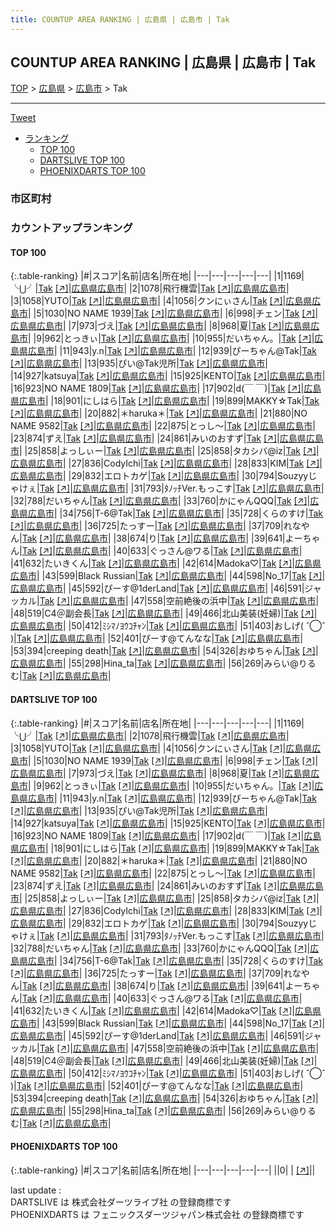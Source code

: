 ```yaml
---
title: COUNTUP AREA RANKING | 広島県 | 広島市 | Tak
---
```

## COUNTUP AREA RANKING | 広島県 | 広島市 | Tak

[TOP](/darts/rank/) > [広島県](/darts/rank/広島県/) > [広島市](/darts/rank/広島県/広島市/) > Tak

___

<a href="https://twitter.com/share?ref_src=twsrc%5Etfw" data-text="COUNTUP AREA RANKING | 広島県広島市Tak" class="twitter-share-button" data-hashtags="DARTSLIVE,PHOENIXDARTS,darts,ダーツ" data-show-count="false">Tweet</a>

* [ランキング](#カウントアップランキング)
    * [TOP 100](#top-100)
    * [DARTSLIVE TOP 100](#dartslive-top-100)
    * [PHOENIXDARTS TOP 100](#phoenixdarts-top-100)

### 市区町村

<ul>

</ul>

### カウントアップランキング

#### TOP 100



{:.table-ranking}
|#|スコア|名前|店名|所在地|
|---|---|---|---|---|
|1|1169|<span class="rank-name-dl">╰⋃╯</span>|<a href="/darts/rank/shops/28d1b112d25876a0f454cb89828a1cfe.html">Tak</a> <a href="https://search.dartslive.com/jp/shop/28d1b112d25876a0f454cb89828a1cfe">[↗]</a>|<a href="/darts/rank/広島県/広島市">広島県広島市</a>|
|2|1078|<span class="rank-name-dl">飛行機雲</span>|<a href="/darts/rank/shops/28d1b112d25876a0f454cb89828a1cfe.html">Tak</a> <a href="https://search.dartslive.com/jp/shop/28d1b112d25876a0f454cb89828a1cfe">[↗]</a>|<a href="/darts/rank/広島県/広島市">広島県広島市</a>|
|3|1058|<span class="rank-name-dl">YUTO</span>|<a href="/darts/rank/shops/28d1b112d25876a0f454cb89828a1cfe.html">Tak</a> <a href="https://search.dartslive.com/jp/shop/28d1b112d25876a0f454cb89828a1cfe">[↗]</a>|<a href="/darts/rank/広島県/広島市">広島県広島市</a>|
|4|1056|<span class="rank-name-dl">クンにぃさん</span>|<a href="/darts/rank/shops/28d1b112d25876a0f454cb89828a1cfe.html">Tak</a> <a href="https://search.dartslive.com/jp/shop/28d1b112d25876a0f454cb89828a1cfe">[↗]</a>|<a href="/darts/rank/広島県/広島市">広島県広島市</a>|
|5|1030|<span class="rank-name-dl">NO NAME 1939</span>|<a href="/darts/rank/shops/28d1b112d25876a0f454cb89828a1cfe.html">Tak</a> <a href="https://search.dartslive.com/jp/shop/28d1b112d25876a0f454cb89828a1cfe">[↗]</a>|<a href="/darts/rank/広島県/広島市">広島県広島市</a>|
|6|998|<span class="rank-name-dl">チェン</span>|<a href="/darts/rank/shops/28d1b112d25876a0f454cb89828a1cfe.html">Tak</a> <a href="https://search.dartslive.com/jp/shop/28d1b112d25876a0f454cb89828a1cfe">[↗]</a>|<a href="/darts/rank/広島県/広島市">広島県広島市</a>|
|7|973|<span class="rank-name-dl">づえ</span>|<a href="/darts/rank/shops/28d1b112d25876a0f454cb89828a1cfe.html">Tak</a> <a href="https://search.dartslive.com/jp/shop/28d1b112d25876a0f454cb89828a1cfe">[↗]</a>|<a href="/darts/rank/広島県/広島市">広島県広島市</a>|
|8|968|<span class="rank-name-dl">夏</span>|<a href="/darts/rank/shops/28d1b112d25876a0f454cb89828a1cfe.html">Tak</a> <a href="https://search.dartslive.com/jp/shop/28d1b112d25876a0f454cb89828a1cfe">[↗]</a>|<a href="/darts/rank/広島県/広島市">広島県広島市</a>|
|9|962|<span class="rank-name-dl">とっきぃ</span>|<a href="/darts/rank/shops/28d1b112d25876a0f454cb89828a1cfe.html">Tak</a> <a href="https://search.dartslive.com/jp/shop/28d1b112d25876a0f454cb89828a1cfe">[↗]</a>|<a href="/darts/rank/広島県/広島市">広島県広島市</a>|
|10|955|<span class="rank-name-dl">だいちゃん。</span>|<a href="/darts/rank/shops/28d1b112d25876a0f454cb89828a1cfe.html">Tak</a> <a href="https://search.dartslive.com/jp/shop/28d1b112d25876a0f454cb89828a1cfe">[↗]</a>|<a href="/darts/rank/広島県/広島市">広島県広島市</a>|
|11|943|<span class="rank-name-dl">y.n</span>|<a href="/darts/rank/shops/28d1b112d25876a0f454cb89828a1cfe.html">Tak</a> <a href="https://search.dartslive.com/jp/shop/28d1b112d25876a0f454cb89828a1cfe">[↗]</a>|<a href="/darts/rank/広島県/広島市">広島県広島市</a>|
|12|939|<span class="rank-name-dl">ぴーちゃん@Tak</span>|<a href="/darts/rank/shops/28d1b112d25876a0f454cb89828a1cfe.html">Tak</a> <a href="https://search.dartslive.com/jp/shop/28d1b112d25876a0f454cb89828a1cfe">[↗]</a>|<a href="/darts/rank/広島県/広島市">広島県広島市</a>|
|13|935|<span class="rank-name-dl">ぴい@Tak児所</span>|<a href="/darts/rank/shops/28d1b112d25876a0f454cb89828a1cfe.html">Tak</a> <a href="https://search.dartslive.com/jp/shop/28d1b112d25876a0f454cb89828a1cfe">[↗]</a>|<a href="/darts/rank/広島県/広島市">広島県広島市</a>|
|14|927|<span class="rank-name-dl">katsuya</span>|<a href="/darts/rank/shops/28d1b112d25876a0f454cb89828a1cfe.html">Tak</a> <a href="https://search.dartslive.com/jp/shop/28d1b112d25876a0f454cb89828a1cfe">[↗]</a>|<a href="/darts/rank/広島県/広島市">広島県広島市</a>|
|15|925|<span class="rank-name-dl">KENTO</span>|<a href="/darts/rank/shops/28d1b112d25876a0f454cb89828a1cfe.html">Tak</a> <a href="https://search.dartslive.com/jp/shop/28d1b112d25876a0f454cb89828a1cfe">[↗]</a>|<a href="/darts/rank/広島県/広島市">広島県広島市</a>|
|16|923|<span class="rank-name-dl">NO NAME 1809</span>|<a href="/darts/rank/shops/28d1b112d25876a0f454cb89828a1cfe.html">Tak</a> <a href="https://search.dartslive.com/jp/shop/28d1b112d25876a0f454cb89828a1cfe">[↗]</a>|<a href="/darts/rank/広島県/広島市">広島県広島市</a>|
|17|902|<span class="rank-name-dl">d(￣ ￣)</span>|<a href="/darts/rank/shops/28d1b112d25876a0f454cb89828a1cfe.html">Tak</a> <a href="https://search.dartslive.com/jp/shop/28d1b112d25876a0f454cb89828a1cfe">[↗]</a>|<a href="/darts/rank/広島県/広島市">広島県広島市</a>|
|18|901|<span class="rank-name-dl">にしはら</span>|<a href="/darts/rank/shops/28d1b112d25876a0f454cb89828a1cfe.html">Tak</a> <a href="https://search.dartslive.com/jp/shop/28d1b112d25876a0f454cb89828a1cfe">[↗]</a>|<a href="/darts/rank/広島県/広島市">広島県広島市</a>|
|19|899|<span class="rank-name-dl">MAKKY☆Tak</span>|<a href="/darts/rank/shops/28d1b112d25876a0f454cb89828a1cfe.html">Tak</a> <a href="https://search.dartslive.com/jp/shop/28d1b112d25876a0f454cb89828a1cfe">[↗]</a>|<a href="/darts/rank/広島県/広島市">広島県広島市</a>|
|20|882|<span class="rank-name-dl">＊haruka＊</span>|<a href="/darts/rank/shops/28d1b112d25876a0f454cb89828a1cfe.html">Tak</a> <a href="https://search.dartslive.com/jp/shop/28d1b112d25876a0f454cb89828a1cfe">[↗]</a>|<a href="/darts/rank/広島県/広島市">広島県広島市</a>|
|21|880|<span class="rank-name-dl">NO NAME 9582</span>|<a href="/darts/rank/shops/28d1b112d25876a0f454cb89828a1cfe.html">Tak</a> <a href="https://search.dartslive.com/jp/shop/28d1b112d25876a0f454cb89828a1cfe">[↗]</a>|<a href="/darts/rank/広島県/広島市">広島県広島市</a>|
|22|875|<span class="rank-name-dl">とっし〜</span>|<a href="/darts/rank/shops/28d1b112d25876a0f454cb89828a1cfe.html">Tak</a> <a href="https://search.dartslive.com/jp/shop/28d1b112d25876a0f454cb89828a1cfe">[↗]</a>|<a href="/darts/rank/広島県/広島市">広島県広島市</a>|
|23|874|<span class="rank-name-dl">ずえ</span>|<a href="/darts/rank/shops/28d1b112d25876a0f454cb89828a1cfe.html">Tak</a> <a href="https://search.dartslive.com/jp/shop/28d1b112d25876a0f454cb89828a1cfe">[↗]</a>|<a href="/darts/rank/広島県/広島市">広島県広島市</a>|
|24|861|<span class="rank-name-dl">みいのおすず</span>|<a href="/darts/rank/shops/28d1b112d25876a0f454cb89828a1cfe.html">Tak</a> <a href="https://search.dartslive.com/jp/shop/28d1b112d25876a0f454cb89828a1cfe">[↗]</a>|<a href="/darts/rank/広島県/広島市">広島県広島市</a>|
|25|858|<span class="rank-name-dl">よっしぃー</span>|<a href="/darts/rank/shops/28d1b112d25876a0f454cb89828a1cfe.html">Tak</a> <a href="https://search.dartslive.com/jp/shop/28d1b112d25876a0f454cb89828a1cfe">[↗]</a>|<a href="/darts/rank/広島県/広島市">広島県広島市</a>|
|25|858|<span class="rank-name-dl">タカシバ@iz</span>|<a href="/darts/rank/shops/28d1b112d25876a0f454cb89828a1cfe.html">Tak</a> <a href="https://search.dartslive.com/jp/shop/28d1b112d25876a0f454cb89828a1cfe">[↗]</a>|<a href="/darts/rank/広島県/広島市">広島県広島市</a>|
|27|836|<span class="rank-name-dl">CodyIchi</span>|<a href="/darts/rank/shops/28d1b112d25876a0f454cb89828a1cfe.html">Tak</a> <a href="https://search.dartslive.com/jp/shop/28d1b112d25876a0f454cb89828a1cfe">[↗]</a>|<a href="/darts/rank/広島県/広島市">広島県広島市</a>|
|28|833|<span class="rank-name-dl">KIM</span>|<a href="/darts/rank/shops/28d1b112d25876a0f454cb89828a1cfe.html">Tak</a> <a href="https://search.dartslive.com/jp/shop/28d1b112d25876a0f454cb89828a1cfe">[↗]</a>|<a href="/darts/rank/広島県/広島市">広島県広島市</a>|
|29|832|<span class="rank-name-dl">エロトカゲ</span>|<a href="/darts/rank/shops/28d1b112d25876a0f454cb89828a1cfe.html">Tak</a> <a href="https://search.dartslive.com/jp/shop/28d1b112d25876a0f454cb89828a1cfe">[↗]</a>|<a href="/darts/rank/広島県/広島市">広島県広島市</a>|
|30|794|<span class="rank-name-dl">Souzyyじゃけぇ</span>|<a href="/darts/rank/shops/28d1b112d25876a0f454cb89828a1cfe.html">Tak</a> <a href="https://search.dartslive.com/jp/shop/28d1b112d25876a0f454cb89828a1cfe">[↗]</a>|<a href="/darts/rank/広島県/広島市">広島県広島市</a>|
|31|793|<span class="rank-name-dl">ﾀﾉｯﾁVer.もっこす</span>|<a href="/darts/rank/shops/28d1b112d25876a0f454cb89828a1cfe.html">Tak</a> <a href="https://search.dartslive.com/jp/shop/28d1b112d25876a0f454cb89828a1cfe">[↗]</a>|<a href="/darts/rank/広島県/広島市">広島県広島市</a>|
|32|788|<span class="rank-name-dl">だいちゃん</span>|<a href="/darts/rank/shops/28d1b112d25876a0f454cb89828a1cfe.html">Tak</a> <a href="https://search.dartslive.com/jp/shop/28d1b112d25876a0f454cb89828a1cfe">[↗]</a>|<a href="/darts/rank/広島県/広島市">広島県広島市</a>|
|33|760|<span class="rank-name-dl">かにゃんQQQ</span>|<a href="/darts/rank/shops/28d1b112d25876a0f454cb89828a1cfe.html">Tak</a> <a href="https://search.dartslive.com/jp/shop/28d1b112d25876a0f454cb89828a1cfe">[↗]</a>|<a href="/darts/rank/広島県/広島市">広島県広島市</a>|
|34|756|<span class="rank-name-dl">T-6@Tak</span>|<a href="/darts/rank/shops/28d1b112d25876a0f454cb89828a1cfe.html">Tak</a> <a href="https://search.dartslive.com/jp/shop/28d1b112d25876a0f454cb89828a1cfe">[↗]</a>|<a href="/darts/rank/広島県/広島市">広島県広島市</a>|
|35|728|<span class="rank-name-dl">くらのすけ</span>|<a href="/darts/rank/shops/28d1b112d25876a0f454cb89828a1cfe.html">Tak</a> <a href="https://search.dartslive.com/jp/shop/28d1b112d25876a0f454cb89828a1cfe">[↗]</a>|<a href="/darts/rank/広島県/広島市">広島県広島市</a>|
|36|725|<span class="rank-name-dl">たっすー</span>|<a href="/darts/rank/shops/28d1b112d25876a0f454cb89828a1cfe.html">Tak</a> <a href="https://search.dartslive.com/jp/shop/28d1b112d25876a0f454cb89828a1cfe">[↗]</a>|<a href="/darts/rank/広島県/広島市">広島県広島市</a>|
|37|709|<span class="rank-name-dl">れなやん</span>|<a href="/darts/rank/shops/28d1b112d25876a0f454cb89828a1cfe.html">Tak</a> <a href="https://search.dartslive.com/jp/shop/28d1b112d25876a0f454cb89828a1cfe">[↗]</a>|<a href="/darts/rank/広島県/広島市">広島県広島市</a>|
|38|674|<span class="rank-name-dl">り</span>|<a href="/darts/rank/shops/28d1b112d25876a0f454cb89828a1cfe.html">Tak</a> <a href="https://search.dartslive.com/jp/shop/28d1b112d25876a0f454cb89828a1cfe">[↗]</a>|<a href="/darts/rank/広島県/広島市">広島県広島市</a>|
|39|641|<span class="rank-name-dl">よーちゃん</span>|<a href="/darts/rank/shops/28d1b112d25876a0f454cb89828a1cfe.html">Tak</a> <a href="https://search.dartslive.com/jp/shop/28d1b112d25876a0f454cb89828a1cfe">[↗]</a>|<a href="/darts/rank/広島県/広島市">広島県広島市</a>|
|40|633|<span class="rank-name-dl">ぐっさん@ワる</span>|<a href="/darts/rank/shops/28d1b112d25876a0f454cb89828a1cfe.html">Tak</a> <a href="https://search.dartslive.com/jp/shop/28d1b112d25876a0f454cb89828a1cfe">[↗]</a>|<a href="/darts/rank/広島県/広島市">広島県広島市</a>|
|41|632|<span class="rank-name-dl">たいきくん</span>|<a href="/darts/rank/shops/28d1b112d25876a0f454cb89828a1cfe.html">Tak</a> <a href="https://search.dartslive.com/jp/shop/28d1b112d25876a0f454cb89828a1cfe">[↗]</a>|<a href="/darts/rank/広島県/広島市">広島県広島市</a>|
|42|614|<span class="rank-name-dl">Madoka♡</span>|<a href="/darts/rank/shops/28d1b112d25876a0f454cb89828a1cfe.html">Tak</a> <a href="https://search.dartslive.com/jp/shop/28d1b112d25876a0f454cb89828a1cfe">[↗]</a>|<a href="/darts/rank/広島県/広島市">広島県広島市</a>|
|43|599|<span class="rank-name-dl">Black Russian</span>|<a href="/darts/rank/shops/28d1b112d25876a0f454cb89828a1cfe.html">Tak</a> <a href="https://search.dartslive.com/jp/shop/28d1b112d25876a0f454cb89828a1cfe">[↗]</a>|<a href="/darts/rank/広島県/広島市">広島県広島市</a>|
|44|598|<span class="rank-name-dl">No_17</span>|<a href="/darts/rank/shops/28d1b112d25876a0f454cb89828a1cfe.html">Tak</a> <a href="https://search.dartslive.com/jp/shop/28d1b112d25876a0f454cb89828a1cfe">[↗]</a>|<a href="/darts/rank/広島県/広島市">広島県広島市</a>|
|45|592|<span class="rank-name-dl">ぴーす@1derLand</span>|<a href="/darts/rank/shops/28d1b112d25876a0f454cb89828a1cfe.html">Tak</a> <a href="https://search.dartslive.com/jp/shop/28d1b112d25876a0f454cb89828a1cfe">[↗]</a>|<a href="/darts/rank/広島県/広島市">広島県広島市</a>|
|46|591|<span class="rank-name-dl">ジャッカル</span>|<a href="/darts/rank/shops/28d1b112d25876a0f454cb89828a1cfe.html">Tak</a> <a href="https://search.dartslive.com/jp/shop/28d1b112d25876a0f454cb89828a1cfe">[↗]</a>|<a href="/darts/rank/広島県/広島市">広島県広島市</a>|
|47|558|<span class="rank-name-dl">空前絶後の浜中</span>|<a href="/darts/rank/shops/28d1b112d25876a0f454cb89828a1cfe.html">Tak</a> <a href="https://search.dartslive.com/jp/shop/28d1b112d25876a0f454cb89828a1cfe">[↗]</a>|<a href="/darts/rank/広島県/広島市">広島県広島市</a>|
|48|519|<span class="rank-name-dl">C4＠副会長</span>|<a href="/darts/rank/shops/28d1b112d25876a0f454cb89828a1cfe.html">Tak</a> <a href="https://search.dartslive.com/jp/shop/28d1b112d25876a0f454cb89828a1cfe">[↗]</a>|<a href="/darts/rank/広島県/広島市">広島県広島市</a>|
|49|466|<span class="rank-name-dl">北山美装(妊婦)</span>|<a href="/darts/rank/shops/28d1b112d25876a0f454cb89828a1cfe.html">Tak</a> <a href="https://search.dartslive.com/jp/shop/28d1b112d25876a0f454cb89828a1cfe">[↗]</a>|<a href="/darts/rank/広島県/広島市">広島県広島市</a>|
|50|412|<span class="rank-name-dl">ﾐｼﾏﾉﾖｳｺﾁｬﾝ</span>|<a href="/darts/rank/shops/28d1b112d25876a0f454cb89828a1cfe.html">Tak</a> <a href="https://search.dartslive.com/jp/shop/28d1b112d25876a0f454cb89828a1cfe">[↗]</a>|<a href="/darts/rank/広島県/広島市">広島県広島市</a>|
|51|403|<span class="rank-name-dl">おしげ( ˆ◯ˆ )</span>|<a href="/darts/rank/shops/28d1b112d25876a0f454cb89828a1cfe.html">Tak</a> <a href="https://search.dartslive.com/jp/shop/28d1b112d25876a0f454cb89828a1cfe">[↗]</a>|<a href="/darts/rank/広島県/広島市">広島県広島市</a>|
|52|401|<span class="rank-name-dl">ぴーす@てんなな</span>|<a href="/darts/rank/shops/28d1b112d25876a0f454cb89828a1cfe.html">Tak</a> <a href="https://search.dartslive.com/jp/shop/28d1b112d25876a0f454cb89828a1cfe">[↗]</a>|<a href="/darts/rank/広島県/広島市">広島県広島市</a>|
|53|394|<span class="rank-name-dl">creeping death</span>|<a href="/darts/rank/shops/28d1b112d25876a0f454cb89828a1cfe.html">Tak</a> <a href="https://search.dartslive.com/jp/shop/28d1b112d25876a0f454cb89828a1cfe">[↗]</a>|<a href="/darts/rank/広島県/広島市">広島県広島市</a>|
|54|326|<span class="rank-name-dl">おゆちゃん</span>|<a href="/darts/rank/shops/28d1b112d25876a0f454cb89828a1cfe.html">Tak</a> <a href="https://search.dartslive.com/jp/shop/28d1b112d25876a0f454cb89828a1cfe">[↗]</a>|<a href="/darts/rank/広島県/広島市">広島県広島市</a>|
|55|298|<span class="rank-name-dl">Hina_ta</span>|<a href="/darts/rank/shops/28d1b112d25876a0f454cb89828a1cfe.html">Tak</a> <a href="https://search.dartslive.com/jp/shop/28d1b112d25876a0f454cb89828a1cfe">[↗]</a>|<a href="/darts/rank/広島県/広島市">広島県広島市</a>|
|56|269|<span class="rank-name-dl">みらい@りるむ</span>|<a href="/darts/rank/shops/28d1b112d25876a0f454cb89828a1cfe.html">Tak</a> <a href="https://search.dartslive.com/jp/shop/28d1b112d25876a0f454cb89828a1cfe">[↗]</a>|<a href="/darts/rank/広島県/広島市">広島県広島市</a>|


#### DARTSLIVE TOP 100



{:.table-ranking}
|#|スコア|名前|店名|所在地|
|---|---|---|---|---|
|1|1169|<span class="rank-name-dl">╰⋃╯</span>|<a href="/darts/rank/shops/28d1b112d25876a0f454cb89828a1cfe.html">Tak</a> <a href="https://search.dartslive.com/jp/shop/28d1b112d25876a0f454cb89828a1cfe">[↗]</a>|<a href="/darts/rank/広島県/広島市">広島県広島市</a>|
|2|1078|<span class="rank-name-dl">飛行機雲</span>|<a href="/darts/rank/shops/28d1b112d25876a0f454cb89828a1cfe.html">Tak</a> <a href="https://search.dartslive.com/jp/shop/28d1b112d25876a0f454cb89828a1cfe">[↗]</a>|<a href="/darts/rank/広島県/広島市">広島県広島市</a>|
|3|1058|<span class="rank-name-dl">YUTO</span>|<a href="/darts/rank/shops/28d1b112d25876a0f454cb89828a1cfe.html">Tak</a> <a href="https://search.dartslive.com/jp/shop/28d1b112d25876a0f454cb89828a1cfe">[↗]</a>|<a href="/darts/rank/広島県/広島市">広島県広島市</a>|
|4|1056|<span class="rank-name-dl">クンにぃさん</span>|<a href="/darts/rank/shops/28d1b112d25876a0f454cb89828a1cfe.html">Tak</a> <a href="https://search.dartslive.com/jp/shop/28d1b112d25876a0f454cb89828a1cfe">[↗]</a>|<a href="/darts/rank/広島県/広島市">広島県広島市</a>|
|5|1030|<span class="rank-name-dl">NO NAME 1939</span>|<a href="/darts/rank/shops/28d1b112d25876a0f454cb89828a1cfe.html">Tak</a> <a href="https://search.dartslive.com/jp/shop/28d1b112d25876a0f454cb89828a1cfe">[↗]</a>|<a href="/darts/rank/広島県/広島市">広島県広島市</a>|
|6|998|<span class="rank-name-dl">チェン</span>|<a href="/darts/rank/shops/28d1b112d25876a0f454cb89828a1cfe.html">Tak</a> <a href="https://search.dartslive.com/jp/shop/28d1b112d25876a0f454cb89828a1cfe">[↗]</a>|<a href="/darts/rank/広島県/広島市">広島県広島市</a>|
|7|973|<span class="rank-name-dl">づえ</span>|<a href="/darts/rank/shops/28d1b112d25876a0f454cb89828a1cfe.html">Tak</a> <a href="https://search.dartslive.com/jp/shop/28d1b112d25876a0f454cb89828a1cfe">[↗]</a>|<a href="/darts/rank/広島県/広島市">広島県広島市</a>|
|8|968|<span class="rank-name-dl">夏</span>|<a href="/darts/rank/shops/28d1b112d25876a0f454cb89828a1cfe.html">Tak</a> <a href="https://search.dartslive.com/jp/shop/28d1b112d25876a0f454cb89828a1cfe">[↗]</a>|<a href="/darts/rank/広島県/広島市">広島県広島市</a>|
|9|962|<span class="rank-name-dl">とっきぃ</span>|<a href="/darts/rank/shops/28d1b112d25876a0f454cb89828a1cfe.html">Tak</a> <a href="https://search.dartslive.com/jp/shop/28d1b112d25876a0f454cb89828a1cfe">[↗]</a>|<a href="/darts/rank/広島県/広島市">広島県広島市</a>|
|10|955|<span class="rank-name-dl">だいちゃん。</span>|<a href="/darts/rank/shops/28d1b112d25876a0f454cb89828a1cfe.html">Tak</a> <a href="https://search.dartslive.com/jp/shop/28d1b112d25876a0f454cb89828a1cfe">[↗]</a>|<a href="/darts/rank/広島県/広島市">広島県広島市</a>|
|11|943|<span class="rank-name-dl">y.n</span>|<a href="/darts/rank/shops/28d1b112d25876a0f454cb89828a1cfe.html">Tak</a> <a href="https://search.dartslive.com/jp/shop/28d1b112d25876a0f454cb89828a1cfe">[↗]</a>|<a href="/darts/rank/広島県/広島市">広島県広島市</a>|
|12|939|<span class="rank-name-dl">ぴーちゃん@Tak</span>|<a href="/darts/rank/shops/28d1b112d25876a0f454cb89828a1cfe.html">Tak</a> <a href="https://search.dartslive.com/jp/shop/28d1b112d25876a0f454cb89828a1cfe">[↗]</a>|<a href="/darts/rank/広島県/広島市">広島県広島市</a>|
|13|935|<span class="rank-name-dl">ぴい@Tak児所</span>|<a href="/darts/rank/shops/28d1b112d25876a0f454cb89828a1cfe.html">Tak</a> <a href="https://search.dartslive.com/jp/shop/28d1b112d25876a0f454cb89828a1cfe">[↗]</a>|<a href="/darts/rank/広島県/広島市">広島県広島市</a>|
|14|927|<span class="rank-name-dl">katsuya</span>|<a href="/darts/rank/shops/28d1b112d25876a0f454cb89828a1cfe.html">Tak</a> <a href="https://search.dartslive.com/jp/shop/28d1b112d25876a0f454cb89828a1cfe">[↗]</a>|<a href="/darts/rank/広島県/広島市">広島県広島市</a>|
|15|925|<span class="rank-name-dl">KENTO</span>|<a href="/darts/rank/shops/28d1b112d25876a0f454cb89828a1cfe.html">Tak</a> <a href="https://search.dartslive.com/jp/shop/28d1b112d25876a0f454cb89828a1cfe">[↗]</a>|<a href="/darts/rank/広島県/広島市">広島県広島市</a>|
|16|923|<span class="rank-name-dl">NO NAME 1809</span>|<a href="/darts/rank/shops/28d1b112d25876a0f454cb89828a1cfe.html">Tak</a> <a href="https://search.dartslive.com/jp/shop/28d1b112d25876a0f454cb89828a1cfe">[↗]</a>|<a href="/darts/rank/広島県/広島市">広島県広島市</a>|
|17|902|<span class="rank-name-dl">d(￣ ￣)</span>|<a href="/darts/rank/shops/28d1b112d25876a0f454cb89828a1cfe.html">Tak</a> <a href="https://search.dartslive.com/jp/shop/28d1b112d25876a0f454cb89828a1cfe">[↗]</a>|<a href="/darts/rank/広島県/広島市">広島県広島市</a>|
|18|901|<span class="rank-name-dl">にしはら</span>|<a href="/darts/rank/shops/28d1b112d25876a0f454cb89828a1cfe.html">Tak</a> <a href="https://search.dartslive.com/jp/shop/28d1b112d25876a0f454cb89828a1cfe">[↗]</a>|<a href="/darts/rank/広島県/広島市">広島県広島市</a>|
|19|899|<span class="rank-name-dl">MAKKY☆Tak</span>|<a href="/darts/rank/shops/28d1b112d25876a0f454cb89828a1cfe.html">Tak</a> <a href="https://search.dartslive.com/jp/shop/28d1b112d25876a0f454cb89828a1cfe">[↗]</a>|<a href="/darts/rank/広島県/広島市">広島県広島市</a>|
|20|882|<span class="rank-name-dl">＊haruka＊</span>|<a href="/darts/rank/shops/28d1b112d25876a0f454cb89828a1cfe.html">Tak</a> <a href="https://search.dartslive.com/jp/shop/28d1b112d25876a0f454cb89828a1cfe">[↗]</a>|<a href="/darts/rank/広島県/広島市">広島県広島市</a>|
|21|880|<span class="rank-name-dl">NO NAME 9582</span>|<a href="/darts/rank/shops/28d1b112d25876a0f454cb89828a1cfe.html">Tak</a> <a href="https://search.dartslive.com/jp/shop/28d1b112d25876a0f454cb89828a1cfe">[↗]</a>|<a href="/darts/rank/広島県/広島市">広島県広島市</a>|
|22|875|<span class="rank-name-dl">とっし〜</span>|<a href="/darts/rank/shops/28d1b112d25876a0f454cb89828a1cfe.html">Tak</a> <a href="https://search.dartslive.com/jp/shop/28d1b112d25876a0f454cb89828a1cfe">[↗]</a>|<a href="/darts/rank/広島県/広島市">広島県広島市</a>|
|23|874|<span class="rank-name-dl">ずえ</span>|<a href="/darts/rank/shops/28d1b112d25876a0f454cb89828a1cfe.html">Tak</a> <a href="https://search.dartslive.com/jp/shop/28d1b112d25876a0f454cb89828a1cfe">[↗]</a>|<a href="/darts/rank/広島県/広島市">広島県広島市</a>|
|24|861|<span class="rank-name-dl">みいのおすず</span>|<a href="/darts/rank/shops/28d1b112d25876a0f454cb89828a1cfe.html">Tak</a> <a href="https://search.dartslive.com/jp/shop/28d1b112d25876a0f454cb89828a1cfe">[↗]</a>|<a href="/darts/rank/広島県/広島市">広島県広島市</a>|
|25|858|<span class="rank-name-dl">よっしぃー</span>|<a href="/darts/rank/shops/28d1b112d25876a0f454cb89828a1cfe.html">Tak</a> <a href="https://search.dartslive.com/jp/shop/28d1b112d25876a0f454cb89828a1cfe">[↗]</a>|<a href="/darts/rank/広島県/広島市">広島県広島市</a>|
|25|858|<span class="rank-name-dl">タカシバ@iz</span>|<a href="/darts/rank/shops/28d1b112d25876a0f454cb89828a1cfe.html">Tak</a> <a href="https://search.dartslive.com/jp/shop/28d1b112d25876a0f454cb89828a1cfe">[↗]</a>|<a href="/darts/rank/広島県/広島市">広島県広島市</a>|
|27|836|<span class="rank-name-dl">CodyIchi</span>|<a href="/darts/rank/shops/28d1b112d25876a0f454cb89828a1cfe.html">Tak</a> <a href="https://search.dartslive.com/jp/shop/28d1b112d25876a0f454cb89828a1cfe">[↗]</a>|<a href="/darts/rank/広島県/広島市">広島県広島市</a>|
|28|833|<span class="rank-name-dl">KIM</span>|<a href="/darts/rank/shops/28d1b112d25876a0f454cb89828a1cfe.html">Tak</a> <a href="https://search.dartslive.com/jp/shop/28d1b112d25876a0f454cb89828a1cfe">[↗]</a>|<a href="/darts/rank/広島県/広島市">広島県広島市</a>|
|29|832|<span class="rank-name-dl">エロトカゲ</span>|<a href="/darts/rank/shops/28d1b112d25876a0f454cb89828a1cfe.html">Tak</a> <a href="https://search.dartslive.com/jp/shop/28d1b112d25876a0f454cb89828a1cfe">[↗]</a>|<a href="/darts/rank/広島県/広島市">広島県広島市</a>|
|30|794|<span class="rank-name-dl">Souzyyじゃけぇ</span>|<a href="/darts/rank/shops/28d1b112d25876a0f454cb89828a1cfe.html">Tak</a> <a href="https://search.dartslive.com/jp/shop/28d1b112d25876a0f454cb89828a1cfe">[↗]</a>|<a href="/darts/rank/広島県/広島市">広島県広島市</a>|
|31|793|<span class="rank-name-dl">ﾀﾉｯﾁVer.もっこす</span>|<a href="/darts/rank/shops/28d1b112d25876a0f454cb89828a1cfe.html">Tak</a> <a href="https://search.dartslive.com/jp/shop/28d1b112d25876a0f454cb89828a1cfe">[↗]</a>|<a href="/darts/rank/広島県/広島市">広島県広島市</a>|
|32|788|<span class="rank-name-dl">だいちゃん</span>|<a href="/darts/rank/shops/28d1b112d25876a0f454cb89828a1cfe.html">Tak</a> <a href="https://search.dartslive.com/jp/shop/28d1b112d25876a0f454cb89828a1cfe">[↗]</a>|<a href="/darts/rank/広島県/広島市">広島県広島市</a>|
|33|760|<span class="rank-name-dl">かにゃんQQQ</span>|<a href="/darts/rank/shops/28d1b112d25876a0f454cb89828a1cfe.html">Tak</a> <a href="https://search.dartslive.com/jp/shop/28d1b112d25876a0f454cb89828a1cfe">[↗]</a>|<a href="/darts/rank/広島県/広島市">広島県広島市</a>|
|34|756|<span class="rank-name-dl">T-6@Tak</span>|<a href="/darts/rank/shops/28d1b112d25876a0f454cb89828a1cfe.html">Tak</a> <a href="https://search.dartslive.com/jp/shop/28d1b112d25876a0f454cb89828a1cfe">[↗]</a>|<a href="/darts/rank/広島県/広島市">広島県広島市</a>|
|35|728|<span class="rank-name-dl">くらのすけ</span>|<a href="/darts/rank/shops/28d1b112d25876a0f454cb89828a1cfe.html">Tak</a> <a href="https://search.dartslive.com/jp/shop/28d1b112d25876a0f454cb89828a1cfe">[↗]</a>|<a href="/darts/rank/広島県/広島市">広島県広島市</a>|
|36|725|<span class="rank-name-dl">たっすー</span>|<a href="/darts/rank/shops/28d1b112d25876a0f454cb89828a1cfe.html">Tak</a> <a href="https://search.dartslive.com/jp/shop/28d1b112d25876a0f454cb89828a1cfe">[↗]</a>|<a href="/darts/rank/広島県/広島市">広島県広島市</a>|
|37|709|<span class="rank-name-dl">れなやん</span>|<a href="/darts/rank/shops/28d1b112d25876a0f454cb89828a1cfe.html">Tak</a> <a href="https://search.dartslive.com/jp/shop/28d1b112d25876a0f454cb89828a1cfe">[↗]</a>|<a href="/darts/rank/広島県/広島市">広島県広島市</a>|
|38|674|<span class="rank-name-dl">り</span>|<a href="/darts/rank/shops/28d1b112d25876a0f454cb89828a1cfe.html">Tak</a> <a href="https://search.dartslive.com/jp/shop/28d1b112d25876a0f454cb89828a1cfe">[↗]</a>|<a href="/darts/rank/広島県/広島市">広島県広島市</a>|
|39|641|<span class="rank-name-dl">よーちゃん</span>|<a href="/darts/rank/shops/28d1b112d25876a0f454cb89828a1cfe.html">Tak</a> <a href="https://search.dartslive.com/jp/shop/28d1b112d25876a0f454cb89828a1cfe">[↗]</a>|<a href="/darts/rank/広島県/広島市">広島県広島市</a>|
|40|633|<span class="rank-name-dl">ぐっさん@ワる</span>|<a href="/darts/rank/shops/28d1b112d25876a0f454cb89828a1cfe.html">Tak</a> <a href="https://search.dartslive.com/jp/shop/28d1b112d25876a0f454cb89828a1cfe">[↗]</a>|<a href="/darts/rank/広島県/広島市">広島県広島市</a>|
|41|632|<span class="rank-name-dl">たいきくん</span>|<a href="/darts/rank/shops/28d1b112d25876a0f454cb89828a1cfe.html">Tak</a> <a href="https://search.dartslive.com/jp/shop/28d1b112d25876a0f454cb89828a1cfe">[↗]</a>|<a href="/darts/rank/広島県/広島市">広島県広島市</a>|
|42|614|<span class="rank-name-dl">Madoka♡</span>|<a href="/darts/rank/shops/28d1b112d25876a0f454cb89828a1cfe.html">Tak</a> <a href="https://search.dartslive.com/jp/shop/28d1b112d25876a0f454cb89828a1cfe">[↗]</a>|<a href="/darts/rank/広島県/広島市">広島県広島市</a>|
|43|599|<span class="rank-name-dl">Black Russian</span>|<a href="/darts/rank/shops/28d1b112d25876a0f454cb89828a1cfe.html">Tak</a> <a href="https://search.dartslive.com/jp/shop/28d1b112d25876a0f454cb89828a1cfe">[↗]</a>|<a href="/darts/rank/広島県/広島市">広島県広島市</a>|
|44|598|<span class="rank-name-dl">No_17</span>|<a href="/darts/rank/shops/28d1b112d25876a0f454cb89828a1cfe.html">Tak</a> <a href="https://search.dartslive.com/jp/shop/28d1b112d25876a0f454cb89828a1cfe">[↗]</a>|<a href="/darts/rank/広島県/広島市">広島県広島市</a>|
|45|592|<span class="rank-name-dl">ぴーす@1derLand</span>|<a href="/darts/rank/shops/28d1b112d25876a0f454cb89828a1cfe.html">Tak</a> <a href="https://search.dartslive.com/jp/shop/28d1b112d25876a0f454cb89828a1cfe">[↗]</a>|<a href="/darts/rank/広島県/広島市">広島県広島市</a>|
|46|591|<span class="rank-name-dl">ジャッカル</span>|<a href="/darts/rank/shops/28d1b112d25876a0f454cb89828a1cfe.html">Tak</a> <a href="https://search.dartslive.com/jp/shop/28d1b112d25876a0f454cb89828a1cfe">[↗]</a>|<a href="/darts/rank/広島県/広島市">広島県広島市</a>|
|47|558|<span class="rank-name-dl">空前絶後の浜中</span>|<a href="/darts/rank/shops/28d1b112d25876a0f454cb89828a1cfe.html">Tak</a> <a href="https://search.dartslive.com/jp/shop/28d1b112d25876a0f454cb89828a1cfe">[↗]</a>|<a href="/darts/rank/広島県/広島市">広島県広島市</a>|
|48|519|<span class="rank-name-dl">C4＠副会長</span>|<a href="/darts/rank/shops/28d1b112d25876a0f454cb89828a1cfe.html">Tak</a> <a href="https://search.dartslive.com/jp/shop/28d1b112d25876a0f454cb89828a1cfe">[↗]</a>|<a href="/darts/rank/広島県/広島市">広島県広島市</a>|
|49|466|<span class="rank-name-dl">北山美装(妊婦)</span>|<a href="/darts/rank/shops/28d1b112d25876a0f454cb89828a1cfe.html">Tak</a> <a href="https://search.dartslive.com/jp/shop/28d1b112d25876a0f454cb89828a1cfe">[↗]</a>|<a href="/darts/rank/広島県/広島市">広島県広島市</a>|
|50|412|<span class="rank-name-dl">ﾐｼﾏﾉﾖｳｺﾁｬﾝ</span>|<a href="/darts/rank/shops/28d1b112d25876a0f454cb89828a1cfe.html">Tak</a> <a href="https://search.dartslive.com/jp/shop/28d1b112d25876a0f454cb89828a1cfe">[↗]</a>|<a href="/darts/rank/広島県/広島市">広島県広島市</a>|
|51|403|<span class="rank-name-dl">おしげ( ˆ◯ˆ )</span>|<a href="/darts/rank/shops/28d1b112d25876a0f454cb89828a1cfe.html">Tak</a> <a href="https://search.dartslive.com/jp/shop/28d1b112d25876a0f454cb89828a1cfe">[↗]</a>|<a href="/darts/rank/広島県/広島市">広島県広島市</a>|
|52|401|<span class="rank-name-dl">ぴーす@てんなな</span>|<a href="/darts/rank/shops/28d1b112d25876a0f454cb89828a1cfe.html">Tak</a> <a href="https://search.dartslive.com/jp/shop/28d1b112d25876a0f454cb89828a1cfe">[↗]</a>|<a href="/darts/rank/広島県/広島市">広島県広島市</a>|
|53|394|<span class="rank-name-dl">creeping death</span>|<a href="/darts/rank/shops/28d1b112d25876a0f454cb89828a1cfe.html">Tak</a> <a href="https://search.dartslive.com/jp/shop/28d1b112d25876a0f454cb89828a1cfe">[↗]</a>|<a href="/darts/rank/広島県/広島市">広島県広島市</a>|
|54|326|<span class="rank-name-dl">おゆちゃん</span>|<a href="/darts/rank/shops/28d1b112d25876a0f454cb89828a1cfe.html">Tak</a> <a href="https://search.dartslive.com/jp/shop/28d1b112d25876a0f454cb89828a1cfe">[↗]</a>|<a href="/darts/rank/広島県/広島市">広島県広島市</a>|
|55|298|<span class="rank-name-dl">Hina_ta</span>|<a href="/darts/rank/shops/28d1b112d25876a0f454cb89828a1cfe.html">Tak</a> <a href="https://search.dartslive.com/jp/shop/28d1b112d25876a0f454cb89828a1cfe">[↗]</a>|<a href="/darts/rank/広島県/広島市">広島県広島市</a>|
|56|269|<span class="rank-name-dl">みらい@りるむ</span>|<a href="/darts/rank/shops/28d1b112d25876a0f454cb89828a1cfe.html">Tak</a> <a href="https://search.dartslive.com/jp/shop/28d1b112d25876a0f454cb89828a1cfe">[↗]</a>|<a href="/darts/rank/広島県/広島市">広島県広島市</a>|


#### PHOENIXDARTS TOP 100



{:.table-ranking}
|#|スコア|名前|店名|所在地|
|---|---|---|---|---|
||0|<span class="rank-name-dl"> </span>|<a href="/darts/rank/shops/.html"></a> <a href="">[↗]</a>|<a href="/darts/rank//"></a>|


<div class="footer border-top border-gray-light mt-5 pt-3 text-right text-gray">
    last update : <span style="font-weight: italic" id="foot_last_modified"></span><br />
    DARTSLIVE は 株式会社ダーツライブ社 の登録商標です<br />
    PHOENIXDARTS は フェニックスダーツジャパン株式会社 の登録商標です<br />
</div>

<script src="https://cdnjs.cloudflare.com/ajax/libs/jquery.tablesorter/2.31.3/js/jquery.tablesorter.min.js" integrity="sha512-qzgd5cYSZcosqpzpn7zF2ZId8f/8CHmFKZ8j7mU4OUXTNRd5g+ZHBPsgKEwoqxCtdQvExE5LprwwPAgoicguNg==" crossorigin="anonymous" referrerpolicy="no-referrer"></script>
<link rel="stylesheet" href="https://cdnjs.cloudflare.com/ajax/libs/jquery.tablesorter/2.31.3/css/theme.default.min.css" integrity="sha512-wghhOJkjQX0Lh3NSWvNKeZ0ZpNn+SPVXX1Qyc9OCaogADktxrBiBdKGDoqVUOyhStvMBmJQ8ZdMHiR3wuEq8+w==" crossorigin="anonymous" referrerpolicy="no-referrer" />
<script>
$(function() {
    $(".table-ranking").tablesorter({sortList:[[0, 0]]});
    $("#foot_last_modified").text(formatDate(new Date(document.lastModified), 'yyyy-MM-dd HH:mm:ss'));
});
</script>

<script async src="https://platform.twitter.com/widgets.js" charset="utf-8"></script>